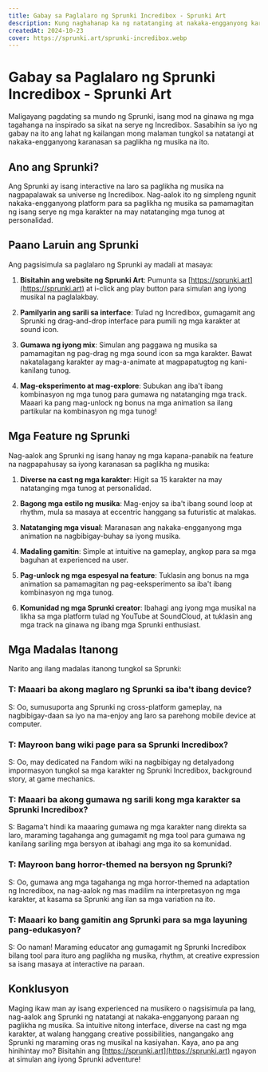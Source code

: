 ```yaml
---
title: Gabay sa Paglalaro ng Sprunki Incredibox - Sprunki Art
description: Kung naghahanap ka ng natatanging at nakaka-engganyong karanasan sa paglikha ng musika, subukan ang larong Sprunki, isang mod na ginawa ng mga tagahanga batay sa sikat na serye ng Incredibox.
createdAt: 2024-10-23
cover: https://sprunki.art/sprunki-incredibox.webp
---
```


# Gabay sa Paglalaro ng Sprunki Incredibox - Sprunki Art

Maligayang pagdating sa mundo ng Sprunki, isang mod na ginawa ng mga tagahanga na inspirado sa sikat na serye ng Incredibox. Sasabihin sa iyo ng gabay na ito ang lahat ng kailangan mong malaman tungkol sa natatangi at nakaka-engganyong karanasan sa paglikha ng musika na ito.

## Ano ang Sprunki?

Ang Sprunki ay isang interactive na laro sa paglikha ng musika na nagpapalawak sa universe ng Incredibox. Nag-aalok ito ng simpleng ngunit nakaka-engganyong platform para sa paglikha ng musika sa pamamagitan ng isang serye ng mga karakter na may natatanging mga tunog at personalidad.

## Paano Laruin ang Sprunki

Ang pagsisimula sa paglalaro ng Sprunki ay madali at masaya:

1. **Bisitahin ang website ng Sprunki Art**: Pumunta sa [https://sprunki.art](https://sprunki.art) at i-click ang play button para simulan ang iyong musikal na paglalakbay.

2. **Pamilyarin ang sarili sa interface**: Tulad ng Incredibox, gumagamit ang Sprunki ng drag-and-drop interface para pumili ng mga karakter at sound icon.

3. **Gumawa ng iyong mix**: Simulan ang paggawa ng musika sa pamamagitan ng pag-drag ng mga sound icon sa mga karakter. Bawat nakatalagang karakter ay mag-a-animate at magpapatugtog ng kani-kanilang tunog.

4. **Mag-eksperimento at mag-explore**: Subukan ang iba't ibang kombinasyon ng mga tunog para gumawa ng natatanging mga track. Maaari ka pang mag-unlock ng bonus na mga animation sa ilang partikular na kombinasyon ng mga tunog!

## Mga Feature ng Sprunki

Nag-aalok ang Sprunki ng isang hanay ng mga kapana-panabik na feature na nagpapahusay sa iyong karanasan sa paglikha ng musika:

1. **Diverse na cast ng mga karakter**: Higit sa 15 karakter na may natatanging mga tunog at personalidad.

2. **Bagong mga estilo ng musika**: Mag-enjoy sa iba't ibang sound loop at rhythm, mula sa masaya at eccentric hanggang sa futuristic at malakas.

3. **Natatanging mga visual**: Maranasan ang nakaka-engganyong mga animation na nagbibigay-buhay sa iyong musika.

4. **Madaling gamitin**: Simple at intuitive na gameplay, angkop para sa mga baguhan at experienced na user.

5. **Pag-unlock ng mga espesyal na feature**: Tuklasin ang bonus na mga animation sa pamamagitan ng pag-eeksperimento sa iba't ibang kombinasyon ng mga tunog.

6. **Komunidad ng mga Sprunki creator**: Ibahagi ang iyong mga musikal na likha sa mga platform tulad ng YouTube at SoundCloud, at tuklasin ang mga track na ginawa ng ibang mga Sprunki enthusiast.

## Mga Madalas Itanong

Narito ang ilang madalas itanong tungkol sa Sprunki:

### T: Maaari ba akong maglaro ng Sprunki sa iba't ibang device?
S: Oo, sumusuporta ang Sprunki ng cross-platform gameplay, na nagbibigay-daan sa iyo na ma-enjoy ang laro sa parehong mobile device at computer.

### T: Mayroon bang wiki page para sa Sprunki Incredibox?
S: Oo, may dedicated na Fandom wiki na nagbibigay ng detalyadong impormasyon tungkol sa mga karakter ng Sprunki Incredibox, background story, at game mechanics.

### T: Maaari ba akong gumawa ng sarili kong mga karakter sa Sprunki Incredibox?
S: Bagama't hindi ka maaaring gumawa ng mga karakter nang direkta sa laro, maraming tagahanga ang gumagamit ng mga tool para gumawa ng kanilang sariling mga bersyon at ibahagi ang mga ito sa komunidad.

### T: Mayroon bang horror-themed na bersyon ng Sprunki?
S: Oo, gumawa ang mga tagahanga ng mga horror-themed na adaptation ng Incredibox, na nag-aalok ng mas madilim na interpretasyon ng mga karakter, at kasama sa Sprunki ang ilan sa mga variation na ito.

### T: Maaari ko bang gamitin ang Sprunki para sa mga layuning pang-edukasyon?
S: Oo naman! Maraming educator ang gumagamit ng Sprunki Incredibox bilang tool para ituro ang paglikha ng musika, rhythm, at creative expression sa isang masaya at interactive na paraan.

## Konklusyon

Maging ikaw man ay isang experienced na musikero o nagsisimula pa lang, nag-aalok ang Sprunki ng natatangi at nakaka-engganyong paraan ng paglikha ng musika. Sa intuitive nitong interface, diverse na cast ng mga karakter, at walang hanggang creative possibilities, nangangako ang Sprunki ng maraming oras ng musikal na kasiyahan. Kaya, ano pa ang hinihintay mo? Bisitahin ang [https://sprunki.art](https://sprunki.art) ngayon at simulan ang iyong Sprunki adventure!
